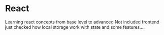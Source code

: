 # React
Learning react concepts from base level to advanced
Not included frontend just checked how local storage work with state and some features....

